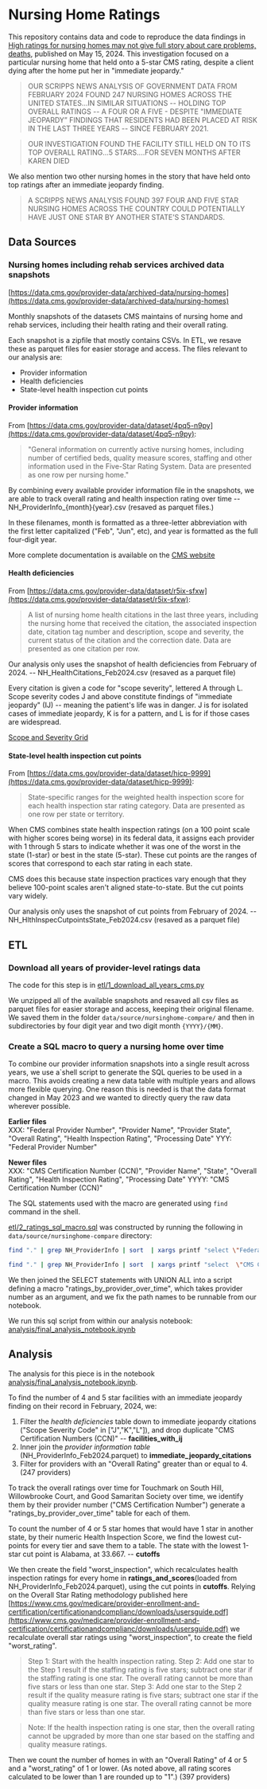 # Nursing Home Ratings 

This repository contains data and code to reproduce the data findings in [High ratings for nursing homes may not give full story about care problems, deaths](https://www.scrippsnews.com/investigations/high-ratings-for-nursing-homes-may-not-give-full-story-about-care-problems-deaths), published on May 15, 2024. This investigation focused on a particular nursing home that held onto a 5-star CMS rating, despite a client dying after the home put her in "immediate jeopardy."

> OUR SCRIPPS NEWS ANALYSIS OF GOVERNMENT DATA FROM FEBRUARY 2024 FOUND 247 NURSING HOMES ACROSS THE UNITED STATES...IN SIMILAR SITUATIONS -- HOLDING TOP OVERALL RATINGS -- A FOUR OR A FIVE - DESPITE "IMMEDIATE JEOPARDY” FINDINGS THAT RESIDENTS HAD BEEN PLACED AT RISK IN THE LAST THREE YEARS -- SINCE FEBRUARY 2021.

> OUR INVESTIGATION FOUND THE FACILITY STILL HELD ON TO ITS TOP OVERALL RATING...5 STARS....FOR SEVEN MONTHS AFTER KAREN DIED

We also mention two other nursing homes in the story that have held onto top ratings after an immediate jeopardy finding.

> A SCRIPPS NEWS ANALYSIS FOUND 397 FOUR AND FIVE STAR NURSING HOMES ACROSS THE COUNTRY COULD POTENTIALLY HAVE JUST ONE STAR BY ANOTHER STATE’S STANDARDS.


## Data Sources
### Nursing homes including rehab services archived data snapshots
[https://data.cms.gov/provider-data/archived-data/nursing-homes](https://data.cms.gov/provider-data/archived-data/nursing-homes)

Monthly snapshots of the datasets CMS maintains of nursing home and rehab services, including their health rating and their overall rating.

Each snapshot is a zipfile that mostly contains CSVs. In ETL, we resave these as parquet files for easier storage and access. The files relevant to our analysis are:

* Provider information
* Health deficiencies
* State-level health inspection cut points

#### Provider information
From [https://data.cms.gov/provider-data/dataset/4pq5-n9py](https://data.cms.gov/provider-data/dataset/4pq5-n9py):

>"General information on currently active nursing homes, including number of certified beds, quality measure scores, staffing and other information used in the Five-Star Rating System. Data are presented as one row per nursing home."

By combining every available provider information file in the snapshots, we are able to track overall rating and health inspection rating over time -- NH_ProviderInfo_{month}{year}.csv (resaved as parquet files.)

In these filenames, month is formatted as a three-letter abbreviation with the first letter capitalized ("Feb", "Jun", etc), and year is formatted as the full four-digit year.

More complete documentation is available on the [CMS website](https://data.cms.gov/provider-data/sites/default/files/data_dictionaries/nursing_home/NH_Data_Dictionary.pdf)

#### Health deficiencies
From [https://data.cms.gov/provider-data/dataset/r5ix-sfxw](https://data.cms.gov/provider-data/dataset/r5ix-sfxw):

>A list of nursing home health citations in the last three years, including the nursing home that received the citation, the associated inspection date, citation tag number and description, scope and severity, the current status of the citation and the correction date. Data are presented as one citation per row.

Our analysis only uses the snapshot of health deficiencies from February of 2024. -- NH_HealthCitations_Feb2024.csv (resaved as a parquet file)

Every citation is given a code for "scope severity", lettered A through L. Scope severity codes J and above constitute findings of "immediate jeopardy" (IJ) -- meaning the patient's life was in danger. J is for isolated cases of immediate jeopardy, K is for a pattern, and L is for if those cases are widespread.

[Scope and Severity Grid](https://www.vdh.virginia.gov/content/uploads/sites/96/2018/12/SS-Grid-with-Description-12-2018.pdf)

#### State-level health inspection cut points
From [https://data.cms.gov/provider-data/dataset/hicp-9999](https://data.cms.gov/provider-data/dataset/hicp-9999):

>State-specific ranges for the weighted health inspection score for each health inspection star rating category. Data are presented as one row per state or territory.

When CMS combines state health inspection ratings (on a 100 point scale with higher scores being worse) in its federal data, it assigns each provider with 1 through 5 stars to indicate whether it was one of the worst in the state (1-star) or best in the state (5-star). These cut points are the ranges of scores that correspond to each star rating in each state.

CMS does this because state inspection practices vary enough that they believe 100-point scales aren't aligned state-to-state. But the cut points vary widely.

Our analysis only uses the snapshot of cut points from February of 2024. -- NH_HlthInspecCutpointsState_Feb2024.csv (resaved as a parquet file)

## ETL

### Download all years of provider-level ratings data
The code for this step is in [etl/1_download_all_years_cms.py](etl/1_download_all_years_cms.py)

We unzipped all of the available snapshots and resaved all csv files as parquet files for easier storage and access, keeping their original filename. We saved them in the folder `data/source/nursinghome-compare/` and then in subdirectories by four digit year and two digit month `{YYYY}/{MM}`.

### Create a SQL macro to query a nursing home over time

To combine our provider information snapshots into a single result across years, we use a`shell script to generate the SQL queries to be used in a macro. This avoids creating a new data table with multiple years and allows more flexible querying. One reason this is needed is that the data format changed in May 2023 and we wanted to directly query the raw data wherever possible.

**Earlier files**
\
XXX: \"Federal Provider Number\", \"Provider Name\", \"Provider State\", \"Overall Rating\", \"Health Inspection Rating\", \"Processing Date\"
YYY: \"Federal Provider Number\"

**Newer files**
\
XXX:  \"CMS Certification Number (CCN)\", \"Provider Name\", \"State\", \"Overall Rating\", \"Health Inspection Rating\", \"Processing Date\"
YYYY:  \"CMS Certification Number (CCN)\"

The SQL statements used with the macro are generated using `find` command in the shell. 

[etl/2_ratings_sql_macro.sql](etl/2_ratings_sql_macro.sql) was constructed by running the following in `data/source/nursinghome-compare` directory:

```bash
find "." | grep NH_ProviderInfo | sort  | xargs printf "select \"Federal Provider Number\", \"Provider Name\", \"Provider State\", \"Overall Rating\", \"Health Inspection Rating\", \"Processing Date\" from '%s' where \"Federal Provider Number\" like 'NNN';\n"

find "." | grep NH_ProviderInfo | sort  | xargs printf "select  \"CMS Certification Number (CCN)\",\"Provider Name\", \"State\", \"Overall Rating\", \"Health Inspection Rating\", \"Processing Date\" from '%s' where \"CMS Certification Number (CCN)\" like 'NNN';\n"
```

We then joined the SELECT statements with UNION ALL into a script defining a macro "ratings_by_provider_over_time", which takes provider number as an argument, and we fix the path names to be runnable from our notebook.

We run this sql script from within our analysis notebook: [analysis/final_analysis_notebook.ipynb](analysis/final_analysis_notebook.ipynb)

## Analysis

The analysis for this piece is in the notebook [analysis/final_analysis_notebook.ipynb](analysis/final_analysis_notebook.ipynb).

To find the number of 4 and 5 star facilities with an immediate jeopardy finding on their record in February, 2024, we:

1. Filter the *health deficiencies* table down to immediate jeopardy citations ("Scope Severity Code" in ["J","K","L"]), and drop duplicate "CMS Certification Numbers (CCN)" -- **facilities_with_ij**
2. Inner join the *provider information table* (NH_ProviderInfo_Feb2024.parquet) to **immediate_jeopardy_citations**
3. Filter for providers with an "Overall Rating" greater than or equal to 4. (247 providers)

To track the overall ratings over time for Touchmark on South Hill, Willowbrooke Court, and Good Samaritan Society over time, we identify them by their provider number ("CMS Certification Number") generate a "ratings_by_provider_over_time" table for each of them.

To count the number of 4 or 5 star homes that would have 1 star in another state, by their numeric Health Inspection Score, we find the lowest cut-points for every tier and save them to a table. The state with the lowest 1-star cut point is Alabama, at 33.667. -- **cutoffs**

We then create the field "worst_inspection", which recalculates health inspection ratings for every home in **ratings_and_scores**(loaded from NH_ProviderInfo_Feb2024.parquet), using the cut points in **cutoffs**. Relying on the Overall Star Rating methodology published here [https://www.cms.gov/medicare/provider-enrollment-and-certification/certificationandcomplianc/downloads/usersguide.pdf](https://www.cms.gov/medicare/provider-enrollment-and-certification/certificationandcomplianc/downloads/usersguide.pdf) we recalculate overall star ratings using "worst_inspection", to create the field "worst_rating".

>Step 1: Start with the health inspection rating.
>Step 2: Add one star to the Step 1 result if the staffing rating is five stars; subtract one star if the staffing rating is one star. The overall rating cannot be more than five stars or less than one star.
>Step 3: Add one star to the Step 2 result if the quality measure rating is five stars; subtract one star if the quality measure rating is one star. The overall rating cannot be more than five stars or less than one star.

>Note: If the health inspection rating is one star, then the overall rating cannot be upgraded by more than one star based on the staffing and quality measure ratings. 

Then we count the number of homes in with an "Overall Rating" of 4 or 5 and a "worst_rating" of 1 or lower. (As noted above, all rating scores calculated to be lower than 1 are rounded up to "1".) (397 providers)
